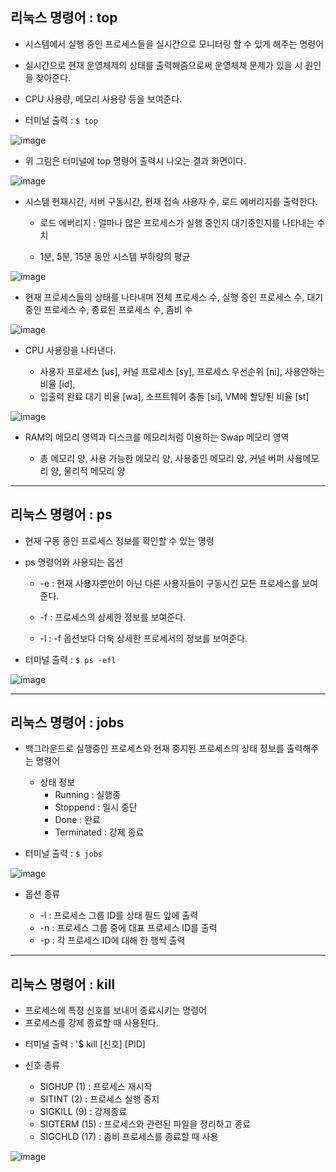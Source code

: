 ## 리눅스 명령어 : top 

* 시스템에서 실행 중인 프로세스들을 실시간으로 모니터링 할 수 있게 해주는 명령어

* 실시간으로 현재 운영체제의 상태를 출력해줌으로써 운영체제 문제가 있을 시 원인을 찾아준다.
  
* CPU 사용량, 메모리 사용량 등을 보여준다. 

- 터미널 출력 : `$ top`

![image](https://github.com/dbqudgns/OpenSource-h-w/assets/68501204/e49dc262-fcfc-44d1-b2dd-2de4c3411d61)


* 위 그림은 터미널에 top 명령어 출력시 나오는 결과 화면이다. 

![image](https://github.com/dbqudgns/OpenSource-h-w/assets/68501204/ba57ac56-bceb-47f9-9788-e76a650ca95d)

* 시스템 현재시간, 서버 구동시간, 현재 접속 사용자 수, 로드 에버리지를 출력한다.
  
  * 로드 에버리지 : 얼마나 많은 프로세스가 실행 중인지 대기중인지를 나타내는 수치
  
  *  1분, 5분, 15분 동안 시스템 부하량의 평균

![image](https://github.com/dbqudgns/OpenSource-h-w/assets/68501204/b674a1ed-5deb-42de-93d4-bca06cfc047c)

* 현재 프로세스들의 상태를 나타내며 전체 프로세스 수, 실행 중인 프로세스 수, 대기 중인 프로세스 수, 종료된 프로세스 수, 좀비 수

![image](https://github.com/dbqudgns/OpenSource-h-w/assets/68501204/86301028-06e0-476e-b3a1-acaf9943862c)

* CPU 사용량을 나타낸다.

  * 사용자 프로세스 [us], 커널 프로세스 [sy], 프로세스 우선순위 [ni], 사용안하는 비율 [id],
  * 입출력 완료 대기 비율 [wa], 소프트웨어 충돌 [si], VM에 할당된 비율 [st]

![image](https://github.com/dbqudgns/OpenSource-h-w/assets/68501204/e8b46eda-d225-4602-9da3-8117c71a9290)

* RAM의 메모리 영역과 디스크를 메모리처럼 이용하는 Swap 메모리 영역

  * 총 메모리 양, 사용 가능한 메모리 양, 사용중인 메모리 양, 커널 버퍼 사용메모리 양, 물리적 메모리 양

---

## 리눅스 명령어 : ps 

* 현재 구동 중인 프로세스 정보를 확인할 수 있는 명령

* ps 명령어와 사용되는 옵션

  * -e : 현재 사용자뿐만이 아닌 다른 사용자들이 구동시킨 모든 프로세스를 보여준다.

  * -f : 프로세스의 상세한 정보를 보여준다.
 
  * -l : -f 옵션보다 더욱 상세한 프로세서의 정보를 보여준다.
 
- 터미널 출력 : `$ ps -efl`    

![image](https://github.com/dbqudgns/OpenSource-h-w/assets/68501204/c1db551a-cd8a-480b-b9f0-3a5f1221d6fd)

---

## 리눅스 명령어 : jobs

* 백그라운드로 실행중인 프로세스와 현재 중지된 프로세스의 상태 정보를 출력해주는 명령어

  * 상태 정보
    * Running : 실행중
    * Stoppend : 일시 중단
    * Done : 완료
    * Terminated : 강제 종료
   
- 터미널 출력 : `$ jobs`    

![image](https://github.com/dbqudgns/OpenSource-h-w/assets/68501204/b01787ca-f714-4cf4-ba17-1c00edd773c6)

* 옵션 종류

  * -l : 프로세스 그룹 ID를 상태 필드 앞에 출력
  * -n : 프로세스 그룹 중에 대표 프로세스 ID를 출력
  * -p : 각 프로세스 ID에 대해 한 행씩 출력

---

## 리눅스 명령어 : kill

* 프로세스에 특정 신호를 보내어 종료시키는 명령어
* 프로세스를 강제 종료할 때 사용된다. 

- 터미널 출력 : '$ kill [신호] [PID]

* 신호 종류

  * SIGHUP (1) : 프로세스 재시작
  * SITINT (2) : 프로세스 실행 중지 
  * SIGKILL (9) : 강제종료 
  * SIGTERM (15) : 프로세스와 관련된 파일을 정리하고 종료
  * SIGCHLD (17) : 좀비 프로세스를 종료할 때 사용

![image](https://github.com/dbqudgns/OpenSource-h-w/assets/68501204/08b6d5a8-dc62-416b-983e-22f1a1906b2c)
